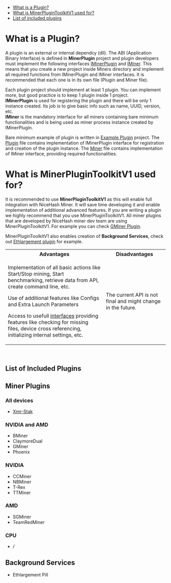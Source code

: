 <ul>
<li><a href="#plugin">What is a Plugin?</a></li>
<li><a href="#toolkit">What is MinerPluginToolkitV1 used for?</a></li>
<li><a href="#listOfPlugins">List of included plugins</a></li>
</ul>

<h1 id="plugin">What is a Plugin?</h1>
<p>A plugin is an external or internal dependcy (dll). The ABI (Application Binary Interface) is defined in <b>MinerPlugin</b> project and plugin developers must implement the following interfaces <a href="../tree/master/src/Miners/MinerPlugin/IMinerPlugin.cs">IMinerPlugin</a> and <a href="../tree/master/src/Miners/MinerPlugin/IMiner.cs">IMiner</a>. This means that you create a new project inside Miners directory and implement all required functions from IMinerPlugin and IMiner interfaces. It is recommended that each one is in its own file (Plugin and Miner file).</p>
<p>Each plugin project should implement at least 1 plugin. You can implement more, but good practice is to keep 1 plugin inside 1 project.
<br><b>IMinerPlugin</b> is used for registering the plugin and there will be only 1 instance created. Its job is to give basic info such as name, UUID, version, etc.
<br><b>IMiner</b> is the mandatory interface for all miners containing bare minimum functionalities and is being used as miner process instance created by IMinerPlugin.</p>
<p>Bare minimum example of plugin is written in <a href="../tree/master/src/Miners/ExamplePlugin">Example Plugin</a> project. The <a href="../tree/master/src/Miners/ExamplePlugin/ExamplePlugin.cs">Plugin</a> file contains implementation of IMinerPlugin interface for registration and creation of the plugin instance. The <a href="../tree/master/src/Miners/ExamplePlugin/ExampleMiner.cs">Miner</a> file contains implementation of IMiner interface, providing required functionalities.</p>

<h1 id="toolkit">What is MinerPluginToolkitV1 used for?</h1>
<p>It is recommended to use <b>MinerPluginToolkitV1</b> as this will enable full integration with NiceHash Miner. It will save time developing it and enable implementation of additional advanced features. If you are writing a plugin we highly recommend that you use MinerPluginToolkitV1. All miner plugins that are developed by NiceHash miner dev team are using MinerPluginToolkitV1. For example you can check <a href="../tree/master/src/Miners/GMiner">GMiner Plugin</a>.</p>
<p>MinerPluginToolkitV1 also enables creation of <b>Background Services</b>, check out <a href="../tree/master/src/Miners/Ethlargement">Ethlargement plugin</a> for example.</p>

<table style="width:100%">
<tr>
  <th>Advantages</th>
  <th>Disadvantages</th>
</tr>
<tr>
  <td><p>Implementation of all basic actions like Start/Stop mining, Start benchmarking, retrieve data from API, create command line, etc.</p>
  <p>Use of additional features like Configs and Extra Launch Parameters</p>
  <p>Access to usefull <a href="../tree/master/src/Miners/MinerPluginToolkitV1/Interfaces">interfaces</a> providing features like checking for missing files, device cross referencing, initializing internal settings, etc.</p>
</td>
  <td>The current API is not final and might change in the future.</td> 
</tr>
</table> 
<br>
<h2 id="listOfPlugins">List of Included Plugins</h2>

## Miner Plugins

### All devices

* [Xmr-Stak](https://github.com/nicehash/NiceHashMinerLegacy/wiki/Xmr-Stak)

### NVIDIA and AMD

* BMiner
* ClaymoreDual
* GMiner
* Phoenix

### NVIDIA

* CCMiner
* NBMiner
* T-Rex
* TTMiner

### AMD

* SGMiner
* TeamRedMiner

### CPU

* /

## Background Services

* Ethlargement Pill


